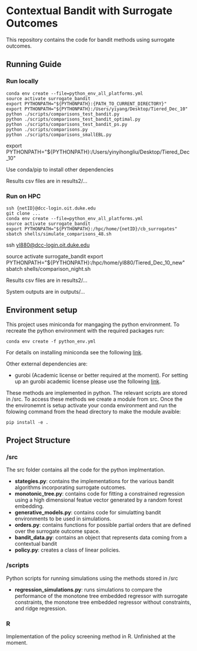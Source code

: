 # Contextual Bandit with Surrogate Outcomes
This repository contains the code for bandit methods using surrogate outcomes.

## Running Guide

### Run locally
```{bash}
conda env create --file=python_env_all_platforms.yml
source activate surrogate_bandit 
export PYTHONPATH="${PYTHONPATH}:{PATH_TO_CURRENT_DIRECTORY}"
export PYTHONPATH="${PYTHONPATH}:/Users/yiyang/Desktop/Tiered_Dec_10"
python ./scripts/comparisons_test_bandit.py
python ./scripts/comparisons_test_bandit_optimal.py
python ./scripts/comparisons_test_bandit_ps.py
python ./scripts/comparisons.py
python ./scripts/comparisons_smallEBL.py
```

export PYTHONPATH="${PYTHONPATH}:/Users/yinyihongliu/Desktop/Tiered_Dec_10"


Use conda/pip to install other dependencies

Results csv files are in results2/...

### Run on HPC
```{bash}
ssh {netID}@dcc-login.oit.duke.edu
git clone ...
conda env create --file=python_env_all_platforms.yml
source activate surrogate_bandit 
export PYTHONPATH="${PYTHONPATH}:/hpc/home/{netID}/cb_surrogates"
sbatch shells/simulate_comparisons_48.sh
```

ssh yl880@dcc-login.oit.duke.edu

source activate surrogate_bandit 
export PYTHONPATH="${PYTHONPATH}:/hpc/home/yl880/Tiered_Dec_10_new"
sbatch shells/comparison_night.sh

Results csv files are in results2/...

System outputs are in outputs/...

## Environment setup
This project uses miniconda for mangaging the python environment. To recreate the python environment with the required packages run:

```{python}
conda env create -f python_env.yml
```

For details on installing miniconda see the following [link](https://docs.conda.io/en/latest/miniconda.html).

Other external dependencies are:
- gurobi (Academic license or better required at the moment). For setting up an gurobi academic license please use the following [link](https://www.gurobi.com/downloads/end-user-license-agreement-academic/).


These methods are implemented in python. The relevant scripts are stored in /src. To access these methods we create a module from src. Once the the environemnt is setup activate your conda environment and run the folowing command from the head directory to make the module avaible:

```{bash}
pip install -e .
```
  

## Project Structure

### /src
The src folder contains all the code for the python implmentation.
- **stategies.py**: contains the implementations for the various bandit algorithms incorporating surrogate outcomes.
- **monotonic_tree.py**: contains code for fitting a constrained regression using a high dimensional featue vector generated by a random forest embedding.
- **generative_models.py**: contains code for simulatting bandit environments to be used in simulations.
- **orders.py**: contains functions for possible partial orders that are defined over the surrogate outcome space.
- **bandit_data.py**: contains an object that represents data coming from a contextual bandit
- **policy.py**: creates a class of linear policies.


### /scripts 
Python scripts for running simulations using the methods stored in /src
- **regression_simulations.py**: runs simulations to compare the performance of the monotone tree embedded regressor with surrogate constraints, the monotone tree embedded regressor without constraints, and ridge regression.

### R
Implementation of the policy screening method in R.  Unfinished at the moment.